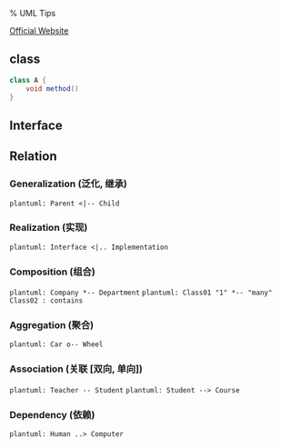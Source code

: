 % UML Tips

<link id="linkstyle" rel='stylesheet' href='css/markdown.css'/>

[Official Website](http://plantuml.com/)

## class ##

``` java
class A {
    void method()
}
```

## Interface ##

## Relation ##

### Generalization (泛化, 继承) ###

`plantuml: Parent <|-- Child`

### Realization (实现) ###

`plantuml: Interface <|.. Implementation`

### Composition (组合) ###

`plantuml: Company *-- Department`
`plantuml: Class01 "1" *-- "many" Class02 : contains`

### Aggregation (聚合) ###

`plantuml: Car o-- Wheel`

### Association (关联 [双向, 单向]) ###

`plantuml: Teacher -- Student`
`plantuml: Student --> Course`

### Dependency (依赖) ###

`plantuml: Human ..> Computer`
